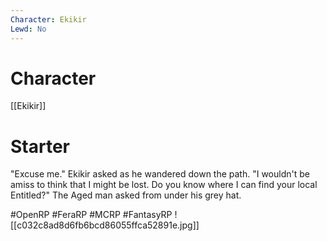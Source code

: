 ```yaml
---
Character: Ekikir
Lewd: No
---
```

# Character
[[Ekikir]]

# Starter
"Excuse me." Ekikir asked as he wandered down the path. "I wouldn't be amiss to think that I might be lost. Do you know where I can find your local Entitled?" The Aged man asked from under his grey hat.

#OpenRP #FeraRP #MCRP #FantasyRP 
![[c032c8ad8d6fb6bcd86055ffca52891e.jpg]]